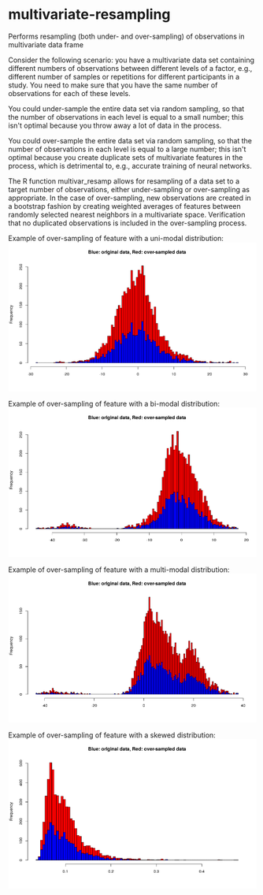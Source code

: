 # multivariate-resampling
Performs resampling (both under- and over-sampling) of observations in multivariate data frame

Consider the following scenario: you have a multivariate data set containing different numbers of observations between different levels of a factor, e.g., different number of samples or repetitions for different participants in a study. You need to make sure that you have the same number of observations for each of these levels. 

You could under-sample the entire data set via random sampling, so that the number of observations in each level is equal to a small number; this isn't optimal because you throw away a lot of data in the process.

You could over-sample the entire data set via random sampling, so that the number of observations in each level is equal to a large number; this isn't optimal because you create duplicate sets of multivariate features in the process, which is detrimental to, e.g., accurate training of neural networks.

The R function multivar_resamp allows for resampling of a data set to a target number of observations, either under-sampling or over-sampling as appropriate. In the case of over-sampling, new observations are created in a bootstrap fashion by creating weighted averages of features between randomly selected nearest neighbors in a multivariate space. Verification that no duplicated observations is included in the over-sampling process.


Example of over-sampling of feature with a uni-modal distribution:
![unimodal](https://github.com/ChristopherCarignan/multivariate-resampling/blob/master/oversamp_unimodal.png)

Example of over-sampling of feature with a bi-modal distribution:
![bimodal](https://github.com/ChristopherCarignan/multivariate-resampling/blob/master/oversamp_bimodal.png)

Example of over-sampling of feature with a multi-modal distribution:
![multimodal](https://github.com/ChristopherCarignan/multivariate-resampling/blob/master/oversamp_multimodal.png)

Example of over-sampling of feature with a skewed distribution:
![skewed](https://github.com/ChristopherCarignan/multivariate-resampling/blob/master/oversamp_skewed.png)
